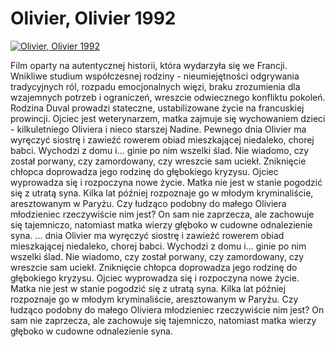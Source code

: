 Olivier, Olivier 1992 
=============
[![Olivier, Olivier 1992 ](http://vidos.pl/images/player.gif)](http://vidos.pl/olivier-olivier-1992)

 Film oparty na autentycznej historii, która wydarzyła się we Francji. Wnikliwe studium współczesnej rodziny - nieumiejętności odgrywania tradycyjnych ról, rozpadu emocjonalnych więzi, braku zrozumienia dla wzajemnych potrzeb i ograniczeń, wreszcie odwiecznego konfliktu pokoleń. Rodzina Duval prowadzi stateczne, ustabilizowane życie na francuskiej prowincji. Ojciec jest weterynarzem, matka zajmuje się wychowaniem dzieci - kilkuletniego Oliviera i nieco starszej Nadine. Pewnego dnia Olivier ma wyręczyć siostrę i zawieźć rowerem obiad mieszkającej niedaleko, chorej babci. Wychodzi z domu i... ginie po nim wszelki ślad. Nie wiadomo, czy został porwany, czy zamordowany, czy wreszcie sam uciekł. Zniknięcie chłopca doprowadza jego rodzinę do głębokiego kryzysu. Ojciec wyprowadza się i rozpoczyna nowe życie. Matka nie jest w stanie pogodzić się z utratą syna. Kilka lat później rozpoznaje go w młodym kryminaliście, aresztowanym w Paryżu. Czy łudząco podobny do małego Oliviera młodzieniec rzeczywiście nim jest? On sam nie zaprzecza, ale zachowuje się tajemniczo, natomiast matka wierzy głęboko w cudowne odnalezienie syna.   ... dnia Olivier ma wyręczyć siostrę i zawieźć rowerem obiad mieszkającej niedaleko, chorej babci. Wychodzi z domu i... ginie po nim wszelki ślad. Nie wiadomo, czy został porwany, czy zamordowany, czy wreszcie sam uciekł. Zniknięcie chłopca doprowadza jego rodzinę do głębokiego kryzysu. Ojciec wyprowadza się i rozpoczyna nowe życie. Matka nie jest w stanie pogodzić się z utratą syna. Kilka lat później rozpoznaje go w młodym kryminaliście, aresztowanym w Paryżu. Czy łudząco podobny do małego Oliviera młodzieniec rzeczywiście nim jest? On sam nie zaprzecza, ale zachowuje się tajemniczo, natomiast matka wierzy głęboko w cudowne odnalezienie syna.
